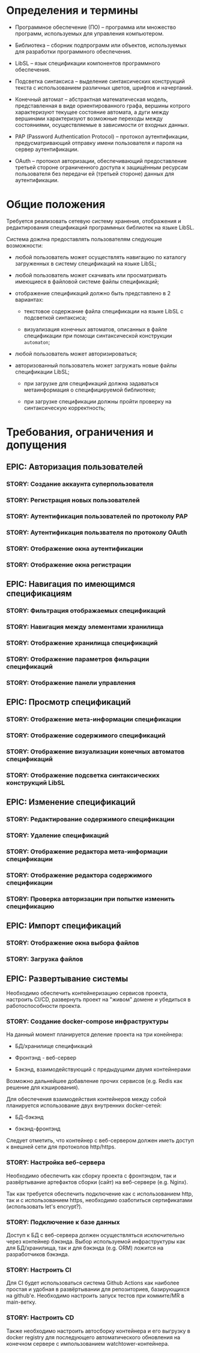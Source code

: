 # Определения и термины

- Программное обеспечение (ПО) – программа или множество программ, используемых для управления компьютером.

- Библиотека – сборник подпрограмм или объектов, используемых для разработки программного обеспечения.

- LibSL – язык спецификации компонентов программного обеспечения.

- Подсветка синтаксиса – выделение синтаксических конструкций текста с использованием различных цветов, шрифтов и начертаний. 

- Конечный автомат – абстрактная математическая модель, представленная в виде ориентированного графа, вершины котрого характеризуют текущее состояние автомата, а дуги между вершинами характеризуют возможные переходы между состояниями, осуществляемые в зависимости от входных данных.

- PAP (Password Authentication Protocol) – протокол аутентификации, предусматривающий отправку имени пользователя и пароля на сервер аутентификации.

- OAuth – протокол авторизации, обеспечивающий предоставление третьей стороне ограниченного доступа к защищённым ресурсам пользователя без передачи ей (третьей стороне) данных для аутентификации.

# Общие положения

Требуется реализовать сетевую систему хранения, отображения и редактирования спецификаций программных библиотек на языке LibSL. 

Система дожлна предоставлять пользователям следующие возможности:

- любой пользователь может осуществлять навигацию по каталогу загруженных в систему спецификаций на языке LibSL;

- любой пользователь может скачивать или просматривать имеющиеся в файловой системе файлы спецификаций;

- отображение спецификаций должно быть представлено в 2 вариантах:
  
  - текстовое содержание файла спецификации на языке LibSL с подсветкой синтаксиса;
  
  - визуализация конечных автоматов, описанных в файле спецификации при помощи синтаксической конструкции `automaton`;

- любой пользователь может авторизироваться;

- авторизованный пользователь может загружать новые файлы спецификации LibSL;
  
  - при загрузке для спецификаций должна задаваться метаинформация о специфицируемой библиотеке;
  
  - при загрузке спецификации должны пройти проверку на синтаксическую корректность;

# Требования, ограничения и допущения

## EPIC: Авторизация пользователей

### STORY: Создание аккаунта суперпользователя

### STORY: Регистрация новых пользователей

### STORY: Аутентификация пользователей по протоколу PAP

### STORY: Аутентификация пользвателя по протоколу OAuth

### STORY: Отображение окна аутентификации

### STORY: Отображение окна регистрации

## 

## EPIC: Навигация по имеющимся спецификациям

### STORY: Фильтрация отображаемых спецификаций

### STORY: Навигация между элементами хранилища

### STORY: Отображение хранилища спецификаций

### STORY: Отображение параметров фильрации спецификаций

### STORY: Отображение панели управления

## 

## EPIC: Просмотр спецификаций

### STORY: Отображение мета-информации спецификации

### STORY: Отображение содержимого спецификаций

### STORY: Отображение визуализации конечных автоматов спецификаций

### STORY: Отображение подсветка синтаксических конструкций LibSL

## EPIC: Изменение спецификаций

### STORY: Редактирование содержимого спецификации

### STORY: Удаление спецификаций

### STORY: Отображение редактора мета-информации спецификации

### STORY: Отображение редактора содержимого спецификации

### STORY: Проверка авторизации при попытке изменить спецификацию

## EPIC: Импорт спецификаций

### STORY: Отображение окна выбора файлов

### STORY: Загрузка файлов

## EPIC: Развертывание системы

Необходимо обеспечить контейнеризацию сервисов проекта, настроить CI/CD, развернуть проект на "живом" домене и убедиться в работоспособности проекта.

### STORY: Создание docker-compose инфраструктуры

На данный момент планируется деление проекта на три конейнера:

- БД/хранилище спецификаций

- Фронтэнд - веб-сервер

- Бэкэнд, взаимодействующий с предыдущими двумя контейнерами

Возможно дальнейшее добавление прочих сервисов (e.g. Redis как решение для кэширования).

Для обеспечения взаимодействия контейнеров между собой планируется использование двух внутренних docker-сетей:

- БД-бэкэнд

- бэкэнд-фронтэнд

Следует отметить, что контейнер с веб-сервером должен иметь доступ к внешней сети для протоколов http/https.

### STORY: Настройка веб-сервера

Необходимо обеспечить как сборку проекта с фронтэндом, так и развёртывание артефактов сборки (сайт) на веб-сервере (e.g. Nginx). 

Так как требуется обеспечить подключение как с использованием http, так и с использованием https, необходимо озаботиться сертификатами (использовать let's encrypt?). 

### STORY: Подключение к базе данных

Доступ к БД с веб-сервера должен осуществляться исключительно через контейнер бэкэнда. Выбор используемой инфраструктуры как для БД/хранилища, так и для бэкэнда (e.g. ORM) ложится на разработчиков бэкэнда.

### STORY: Настроить CI

Для CI будет использоваться система Github Actions как наиболее простая и удобная в развёртывании для репозиториев, базирующихся на github'е. Необходимо настроить запуск тестов при коммите/MR в main-ветку.

### STORY: Настроить CD

Также необходимо настроить автосборку контейнера и его выгрузку в docker registry для последующего автоматического обновления на конечном сервере с импользованием watchtower-контейнера.
